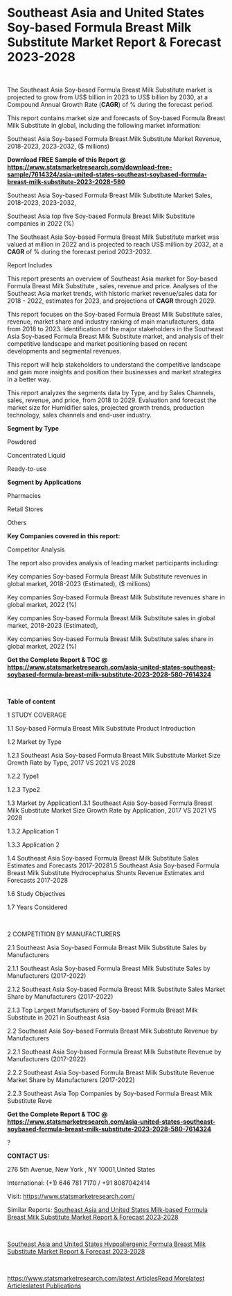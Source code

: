 <h1>Southeast Asia and United States Soy-based Formula Breast Milk Substitute Market Report & Forecast 2023-2028</h1><br/><p>The Southeast Asia Soy-based Formula Breast Milk Substitute market is projected to grow from US$ billion in 2023 to US$ billion by 2030, at a Compound Annual Growth Rate (<strong>CAGR</strong>) of % during the forecast period.</p>
 
 
 
 <p>This report contains market size and forecasts of Soy-based Formula Breast Milk Substitute in global, including the following market information:</p>
 
 
 
 <p>Southeast Asia Soy-based Formula Breast Milk Substitute Market Revenue, 2018-2023, 2023-2032, ($ millions)</p>
 
 
 
 <p><strong>Download FREE Sample of this Report @ <a href="https://www.statsmarketresearch.com/download-free-sample/7614324/asia-united-states-southeast-soybased-formula-breast-milk-substitute-2023-2028-580">https://www.statsmarketresearch.com/download-free-sample/7614324/asia-united-states-southeast-soybased-formula-breast-milk-substitute-2023-2028-580</a></strong></p>
 
 
 
 <p>Southeast Asia Soy-based Formula Breast Milk Substitute Market Sales, 2018-2023, 2023-2032,</p>
 
 
 
 <p>Southeast Asia top five Soy-based Formula Breast Milk Substitute companies in 2022 (%)</p>
 
 
 
 <p>The Southeast Asia Soy-based Formula Breast Milk Substitute market was valued at million in 2022 and is projected to reach US$ million by 2032, at a <strong>CAGR</strong> of % during the forecast period 2023-2032.</p>
 
 
 
 <p>Report Includes</p>
 
 
 
 <p>This report presents an overview of Southeast Asia market for Soy-based Formula Breast Milk Substitute , sales, revenue and price. Analyses of the Southeast Asia market trends, with historic market revenue/sales data for 2018 - 2022, estimates for 2023, and projections of <strong>CAGR</strong> through 2029.</p>
 
 
 
 <p>This report focuses on the Soy-based Formula Breast Milk Substitute sales, revenue, market share and industry ranking of main manufacturers, data from 2018 to 2023. Identification of the major stakeholders in the Southeast Asia Soy-based Formula Breast Milk Substitute market, and analysis of their competitive landscape and market positioning based on recent developments and segmental revenues.</p>
 
 
 
 <p>This report will help stakeholders to understand the competitive landscape and gain more insights and position their businesses and market strategies in a better way.</p>
 
 
 
 <p>This report analyzes the segments data by Type, and by Sales Channels, sales, revenue, and price, from 2018 to 2029. Evaluation and forecast the market size for Humidifier sales, projected growth trends, production technology, sales channels and end-user industry.</p>
 
 
 
 <p><strong>Segment by Type</strong></p>
 
 
 
 <p>Powdered</p>
 
 
 
 <p>Concentrated Liquid</p>
 
 
 
 <p>Ready-to-use</p>
 
 
 
 <p><strong>Segment <strong><strong>by Applications</strong></strong></strong></p>
 
 
 
 <p>Pharmacies</p>
 
 
 
 <p>Retail Stores</p>
 
 
 
 <p>Others</p>
 
 
 
 <p><strong>Key Companies covered in this report:</strong></p>
 
 
 
 <p>Competitor Analysis</p>
 
 
 
 <p>The report also provides analysis of leading market participants including:</p>
 
 
 
 <p>Key companies Soy-based Formula Breast Milk Substitute revenues in global market, 2018-2023 (Estimated), ($ millions)</p>
 
 
 
 <p>Key companies Soy-based Formula Breast Milk Substitute revenues share in global market, 2022 (%)</p>
 
 
 
 <p>Key companies Soy-based Formula Breast Milk Substitute sales in global market, 2018-2023 (Estimated),</p>
 
 
 
 <p>Key companies Soy-based Formula Breast Milk Substitute sales share in global market, 2022 (%)</p>
 
 
 
 <div><b>Get the Complete Report & TOC @ <a href="https://www.statsmarketresearch.com/asia-united-states-southeast-soybased-formula-breast-milk-substitute-2023-2028-580-7614324">https://www.statsmarketresearch.com/asia-united-states-southeast-soybased-formula-breast-milk-substitute-2023-2028-580-7614324</a></b></div>
 
 
 
 <p><br />
 
 <b>Table of content</b></p>
 
 
 
 <p>1 STUDY COVERAGE<br />
 
 1.1 Soy-based Formula Breast Milk Substitute Product Introduction<br />
 
 1.2 Market by Type<br />
 
 1.2.1 Southeast Asia Soy-based Formula Breast Milk Substitute Market Size Growth Rate by Type, 2017 VS 2021 VS 2028<br />
 
 1.2.2 Type1<br />
 
 1.2.3 Type2<br />
 
 1.3 Market by Application1.3.1 Southeast Asia Soy-based Formula Breast Milk Substitute Market Size Growth Rate by Application, 2017 VS 2021 VS 2028<br />
 
 1.3.2 Application 1<br />
 
 1.3.3 Application 2<br />
 
 1.4 Southeast Asia Soy-based Formula Breast Milk Substitute Sales Estimates and Forecasts 2017-20281.5 Southeast Asia Soy-based Formula Breast Milk Substitute Hydrocephalus Shunts Revenue Estimates and Forecasts 2017-2028<br />
 
 1.6 Study Objectives<br />
 
 1.7 Years Considered<br />
 
 <br />
 
 2 COMPETITION BY MANUFACTURERS<br />
 
 2.1 Southeast Asia Soy-based Formula Breast Milk Substitute Sales by Manufacturers<br />
 
 2.1.1 Southeast Asia Soy-based Formula Breast Milk Substitute Sales by Manufacturers (2017-2022)<br />
 
 2.1.2 Southeast Asia Soy-based Formula Breast Milk Substitute Sales Market Share by Manufacturers (2017-2022)<br />
 
 2.1.3 Top Largest Manufacturers of Soy-based Formula Breast Milk Substitute in 2021 in Southeast Asia<br />
 
 2.2 Southeast Asia Soy-based Formula Breast Milk Substitute Revenue by Manufacturers<br />
 
 2.2.1 Southeast Asia Soy-based Formula Breast Milk Substitute Revenue by Manufacturers (2017-2022)<br />
 
 2.2.2 Southeast Asia Soy-based Formula Breast Milk Substitute Revenue Market Share by Manufacturers (2017-2022)<br />
 
 2.2.3 Southeast Asia Top Companies by Soy-based Formula Breast Milk Substitute Reve</p>
 
 
 
 <div><b>Get the Complete Report & TOC @ <a href="https://www.statsmarketresearch.com/asia-united-states-southeast-soybased-formula-breast-milk-substitute-2023-2028-580-7614324">https://www.statsmarketresearch.com/asia-united-states-southeast-soybased-formula-breast-milk-substitute-2023-2028-580-7614324</a></b></div>
 
 
 
 <p>? </p>
 
 
 
 <p><b>CONTACT US:</b><br />
 
 276 5th Avenue, New York , NY 10001,United States<br />
 
 International: (+1) 646 781 7170 / +91 8087042414<br />
 
 Visit: <a href="https://www.statsmarketresearch.com/">https://www.statsmarketresearch.com/</a><br />
 
 Similar Reports: <a href="https://www.statsmarketresearch.com/asia-united-states-southeast-soybased-formula-breast-milk-substitute-2023-2028-580-7614324">Southeast Asia and United States Milk-based Formula Breast Milk Substitute Market Report & Forecast 2023-2028</a><br />
 
 <br />
 
 <a href="https://www.statsmarketresearch.com/asia-united-states-southeast-soybased-formula-breast-milk-substitute-2023-2028-580-7614324">Southeast Asia and United States Hypoallergenic Formula Breast Milk Substitute Market Report & Forecast 2023-2028</a><br />
 
 <br />
 
 <a href="https://gyeongbokgung.com">https://www.statsmarketresearch.com/</a><a href="https://hallyeomaritime.com">latest Articles</a><a href="https://jingwansa.com">Read More</a><a href="https://nguoiviet.jp/">latest Articles</a><a href="https://www.intelmarketresearch.com/">latest Publications</a></p>